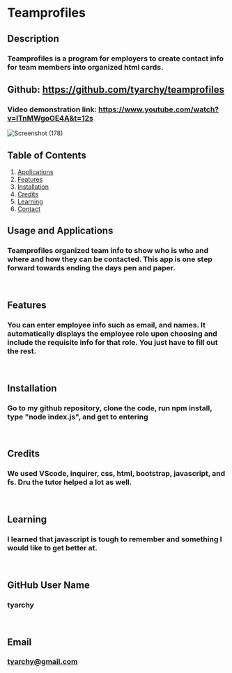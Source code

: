 # Teamprofiles

## Description
### Teamprofiles is a program for employers to create contact info for team members into organized html cards.

## Github: https://github.com/tyarchy/teamprofiles
### Video demonstration link: https://www.youtube.com/watch?v=ITnMWgoOE4A&t=12s

![Screenshot (178)](https://user-images.githubusercontent.com/92496520/169710021-c52a6fff-e0d8-411c-a68d-e746b5b6787f.png)

  
## Table of Contents
1. [Applications](#Features)
2. [Features](#Features)
3. [Installation](#installation)
4. [Credits](#credits)
5. [Learning](#learning)
6. [Contact](#email)



## Usage and Applications
### Teamprofiles organized team info to show who is who and where and how they can be contacted. This app is one step forward towards ending the days pen and paper.

<p>&nbsp;</p>  

## Features
### You can enter employee info such as email, and names.  It automatically displays the employee role upon choosing and include the requisite info for that role.  You just have to fill out the rest.  

<p>&nbsp;</p>

## Installation
### Go to my github repository, clone the code, run npm install, type "node index.js", and get to entering

<p>&nbsp;</p>
  
## Credits
### We used VScode, inquirer, css, html, bootstrap, javascript, and fs.  Dru the tutor helped a lot as well.

<p>&nbsp;</p>
  
## Learning
### I learned that javascript is tough to remember and something I would like to get better at.

<p>&nbsp;</p>
  
## GitHub User Name
### tyarchy

<p>&nbsp;</p>
  
## Email
### tyarchy@gmail.com

  
